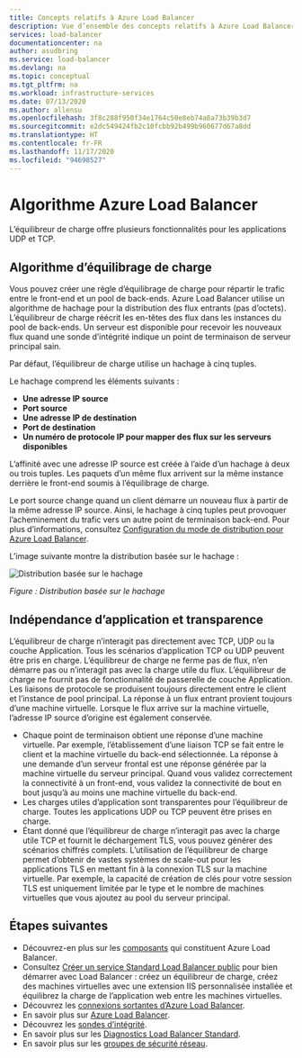 ```yaml
---
title: Concepts relatifs à Azure Load Balancer
description: Vue d’ensemble des concepts relatifs à Azure Load Balancer
services: load-balancer
documentationcenter: na
author: asudbring
ms.service: load-balancer
ms.devlang: na
ms.topic: conceptual
ms.tgt_pltfrm: na
ms.workload: infrastructure-services
ms.date: 07/13/2020
ms.author: allensu
ms.openlocfilehash: 3f8c288f950f34e1764c50e8eb74a8a73b39b3d7
ms.sourcegitcommit: e2dc549424fb2c10fcbb92b499b960677d67a8dd
ms.translationtype: HT
ms.contentlocale: fr-FR
ms.lasthandoff: 11/17/2020
ms.locfileid: "94698527"
---
```

# <a name="azure-load-balancer-algorithm"></a>Algorithme Azure Load Balancer

L’équilibreur de charge offre plusieurs fonctionnalités pour les applications UDP et TCP.

## <a name="load-balancing-algorithm"></a>Algorithme d’équilibrage de charge

Vous pouvez créer une règle d’équilibrage de charge pour répartir le trafic entre le front-end et un pool de back-ends. Azure Load Balancer utilise un algorithme de hachage pour la distribution des flux entrants (pas d’octets). L’équilibreur de charge réécrit les en-têtes des flux dans les instances du pool de back-ends. Un serveur est disponible pour recevoir les nouveaux flux quand une sonde d’intégrité indique un point de terminaison de serveur principal sain.

Par défaut, l’équilibreur de charge utilise un hachage à cinq tuples.

Le hachage comprend les éléments suivants :

- **Une adresse IP source**
- **Port source**
- **Une adresse IP de destination**
- **Port de destination**
- **Un numéro de protocole IP pour mapper des flux sur les serveurs disponibles**

L’affinité avec une adresse IP source est créée à l’aide d’un hachage à deux ou trois tuples. Les paquets d’un même flux arrivent sur la même instance derrière le front-end soumis à l’équilibrage de charge.

Le port source change quand un client démarre un nouveau flux à partir de la même adresse IP source. Ainsi, le hachage à cinq tuples peut provoquer l’acheminement du trafic vers un autre point de terminaison back-end.
Pour plus d’informations, consultez [Configuration du mode de distribution pour Azure Load Balancer](./load-balancer-distribution-mode.md).

L’image suivante montre la distribution basée sur le hachage :

![Distribution basée sur le hachage](./media/load-balancer-overview/load-balancer-distribution.png)

*Figure : Distribution basée sur le hachage*

## <a name="application-independence-and-transparency"></a>Indépendance d’application et transparence

L’équilibreur de charge n’interagit pas directement avec TCP, UDP ou la couche Application. Tous les scénarios d’application TCP ou UDP peuvent être pris en charge. L’équilibreur de charge ne ferme pas de flux, n’en démarre pas ou n’interagit pas avec la charge utile du flux. L’équilibreur de charge ne fournit pas de fonctionnalité de passerelle de couche Application. Les liaisons de protocole se produisent toujours directement entre le client et l’instance de pool principal. La réponse à un flux entrant provient toujours d’une machine virtuelle. Lorsque le flux arrive sur la machine virtuelle, l’adresse IP source d’origine est également conservée.

- Chaque point de terminaison obtient une réponse d’une machine virtuelle. Par exemple, l’établissement d’une liaison TCP se fait entre le client et la machine virtuelle du back-end sélectionnée. La réponse à une demande d’un serveur frontal est une réponse générée par la machine virtuelle du serveur principal. Quand vous validez correctement la connectivité à un front-end, vous validez la connectivité de bout en bout jusqu’à au moins une machine virtuelle du back-end.
- Les charges utiles d’application sont transparentes pour l’équilibreur de charge. Toutes les applications UDP ou TCP peuvent être prises en charge.
- Étant donné que l’équilibreur de charge n’interagit pas avec la charge utile TCP et fournit le déchargement TLS, vous pouvez générer des scénarios chiffrés complets. L’utilisation de l’équilibreur de charge permet d’obtenir de vastes systèmes de scale-out pour les applications TLS en mettant fin à la connexion TLS sur la machine virtuelle. Par exemple, la capacité de création de clés pour votre session TLS est uniquement limitée par le type et le nombre de machines virtuelles que vous ajoutez au pool du serveur principal.

## <a name="next-steps"></a>Étapes suivantes

- Découvrez-en plus sur les [composants](components.md) qui constituent Azure Load Balancer.
- Consultez [Créer un service Standard Load Balancer public](quickstart-load-balancer-standard-public-portal.md) pour bien démarrer avec Load Balancer : créez un équilibreur de charge, créez des machines virtuelles avec une extension IIS personnalisée installée et équilibrez la charge de l’application web entre les machines virtuelles.
- Découvrez les [connexions sortantes d’Azure Load Balancer](load-balancer-outbound-connections.md).
- En savoir plus sur [Azure Load Balancer](load-balancer-overview.md).
- Découvrez les [sondes d’intégrité](load-balancer-custom-probe-overview.md).
- En savoir plus sur les [Diagnostics Load Balancer Standard](load-balancer-standard-diagnostics.md).
- En savoir plus sur les [groupes de sécurité réseau](../virtual-network/network-security-groups-overview.md).